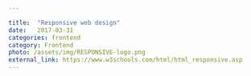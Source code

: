 ```yaml
---

title:  "Responsive web design"
date:   2017-03-31
categories: frontend
category: Frontend
photo: /assets/img/RESPONSIVE-logo.png
external_link: https://www.w3schools.com/html/html_responsive.asp
---
```


